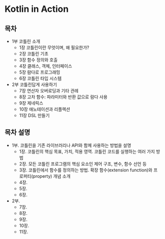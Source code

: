 # Kotlin in Action

## 목차
* 1부 코틀린 소개
  * 1장 코틀린이란 무엇이며, 왜 필요한가?
  * 2장 코틀린 기초
  * 3장 함수 정의와 호출
  * 4장 클래스, 객체, 인터페이스
  * 5장 람다로 프로그래밍
  * 6장 코틀린 타입 시스템
* 2부 코틀린답게 사용하기
  * 7장 연산자 오버로딩과 기타 관례
  * 8장 고차 함수: 파라미터와 반환 값으로 람다 사용
  * 9장 제네릭스
  * 10장 애노테이션과 리플렉션
  * 11장 DSL 만들기

## 목차 설명
* 1부. 코틀린을 기존 라이브러리나 API와 함께 사용하는 방법을 설명
  * 1장. 코틀린의 핵심 목표, 가치, 적용 영역. 코틀린 코드를 실행하는 여러 가지 방법
  * 2장. 모든 코틀린 프로그램의 핵심 요소인 제어 구조, 변수, 함수 선언 등
  * 3장. 코틀린에서 함수를 정의하는 방법. 확장 함수(extension function)와 프로퍼티(property) 개념 소개
  * 4장.
  * 5장.
  * 6장.
* 2부.
  * 7장.
  * 8장.
  * 9장.
  * 10장.
  * 11장.
  